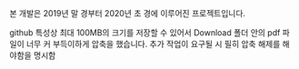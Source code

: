 본 개발은 2019년 말 경부터 2020년 초 경에 이루어진 프로젝트입니다.

github 특성상 최대 100MB의 크기를 저장할 수 있어서 Download 폴더 안의 pdf 파일이 너무 커 부득이하게 압축을 했습니다.
추가 작업이 요구될 시 필히 압축 해제를 해야함을 명시함
